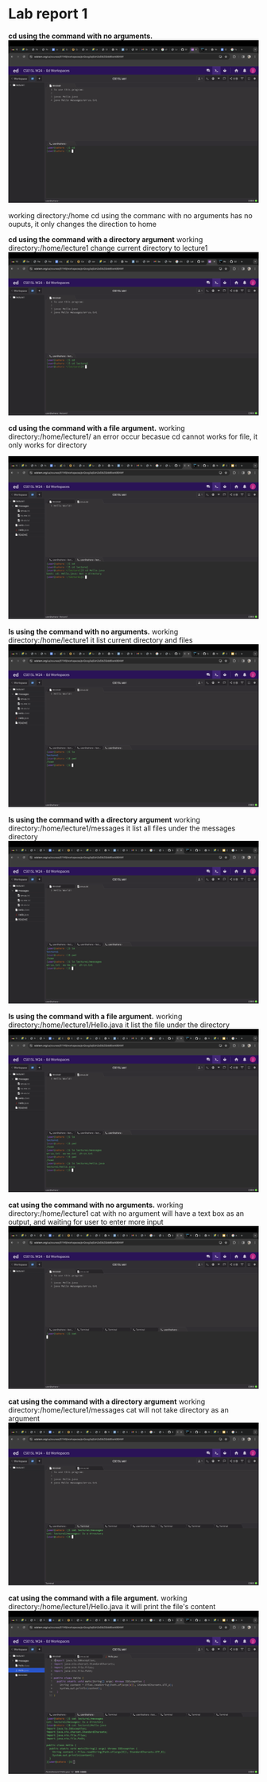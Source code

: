 # Lab report 1
**cd using the command with no arguments.**
![Image](1.jpg)

working directory:/home
cd using the commanc with no arguments has no ouputs, it only changes the direction to home

**cd using the command with a directory argument**
working directory:/home/lecture1
change current directory to lecture1
![Image](2.jpg)

**cd using the command with a file argument.**
working directory:/home/lecture1/
an error occur becasue cd cannot works for file, it only works for directory

![Image](3.jpg)


**ls using the command with no arguments.**
working directory:/home/lecture1
it list current directory and files
![Image](4.jpg)


**ls using the command with a directory argument**
working directory:/home/lecture1/messages
it list all files under the messages directory
![Image](5.jpg)

**ls using the command with a file argument.**
working directory:/home/lecture1/Hello.java
it list the file under the directory 
![Image](6.jpg)


**cat using the command with no arguments.**
working directory:/home/lecture1
cat with no argument will have a text box as an output, and waiting for user to enter more input
![Image](88.jpg)


**cat using the command with a directory argument**
working directory:/home/lecture1/messages
cat will not take directory as an argument
![Image](99.jpg)

**cat using the command with a file argument.**
working directory:/home/lecture1/Hello.java
it will print the file's content 
![Image](1010.jpg)



